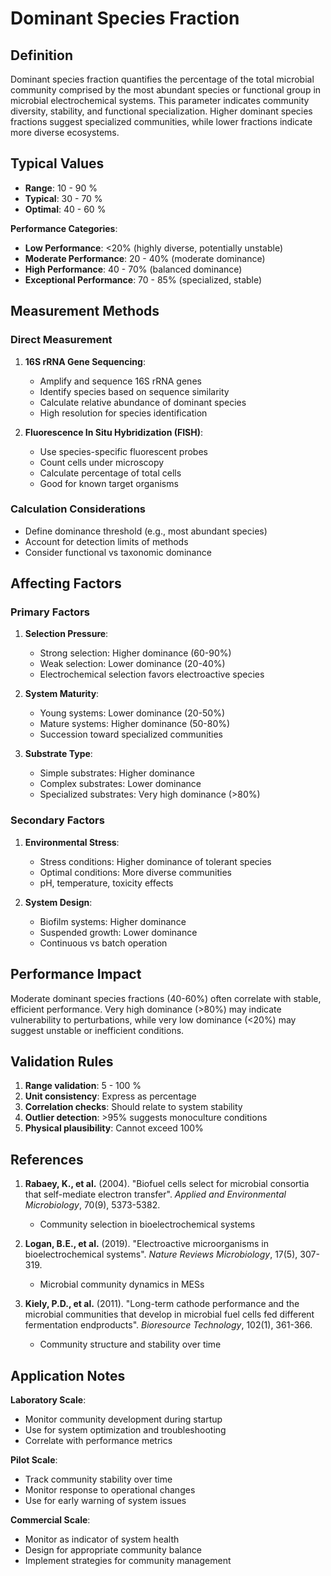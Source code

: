 <!--
Parameter ID: dominant_species_fraction
Category: biological
Generated: 2025-01-16T11:15:00.000Z
-->

# Dominant Species Fraction

## Definition

Dominant species fraction quantifies the percentage of the total microbial
community comprised by the most abundant species or functional group in
microbial electrochemical systems. This parameter indicates community diversity,
stability, and functional specialization. Higher dominant species fractions
suggest specialized communities, while lower fractions indicate more diverse
ecosystems.

## Typical Values

- **Range**: 10 - 90 %
- **Typical**: 30 - 70 %
- **Optimal**: 40 - 60 %

**Performance Categories**:

- **Low Performance**: <20% (highly diverse, potentially unstable)
- **Moderate Performance**: 20 - 40% (moderate dominance)
- **High Performance**: 40 - 70% (balanced dominance)
- **Exceptional Performance**: 70 - 85% (specialized, stable)

## Measurement Methods

### Direct Measurement

1. **16S rRNA Gene Sequencing**:
   - Amplify and sequence 16S rRNA genes
   - Identify species based on sequence similarity
   - Calculate relative abundance of dominant species
   - High resolution for species identification

2. **Fluorescence In Situ Hybridization (FISH)**:
   - Use species-specific fluorescent probes
   - Count cells under microscopy
   - Calculate percentage of total cells
   - Good for known target organisms

### Calculation Considerations

- Define dominance threshold (e.g., most abundant species)
- Account for detection limits of methods
- Consider functional vs taxonomic dominance

## Affecting Factors

### Primary Factors

1. **Selection Pressure**:
   - Strong selection: Higher dominance (60-90%)
   - Weak selection: Lower dominance (20-40%)
   - Electrochemical selection favors electroactive species

2. **System Maturity**:
   - Young systems: Lower dominance (20-50%)
   - Mature systems: Higher dominance (50-80%)
   - Succession toward specialized communities

3. **Substrate Type**:
   - Simple substrates: Higher dominance
   - Complex substrates: Lower dominance
   - Specialized substrates: Very high dominance (>80%)

### Secondary Factors

1. **Environmental Stress**:
   - Stress conditions: Higher dominance of tolerant species
   - Optimal conditions: More diverse communities
   - pH, temperature, toxicity effects

2. **System Design**:
   - Biofilm systems: Higher dominance
   - Suspended growth: Lower dominance
   - Continuous vs batch operation

## Performance Impact

Moderate dominant species fractions (40-60%) often correlate with stable,
efficient performance. Very high dominance (>80%) may indicate vulnerability to
perturbations, while very low dominance (<20%) may suggest unstable or
inefficient conditions.

## Validation Rules

1. **Range validation**: 5 - 100 %
2. **Unit consistency**: Express as percentage
3. **Correlation checks**: Should relate to system stability
4. **Outlier detection**: >95% suggests monoculture conditions
5. **Physical plausibility**: Cannot exceed 100%

## References

1. **Rabaey, K., et al.** (2004). "Biofuel cells select for microbial consortia
   that self-mediate electron transfer". _Applied and Environmental
   Microbiology_, 70(9), 5373-5382.
   - Community selection in bioelectrochemical systems

2. **Logan, B.E., et al.** (2019). "Electroactive microorganisms in
   bioelectrochemical systems". _Nature Reviews Microbiology_, 17(5), 307-319.
   - Microbial community dynamics in MESs

3. **Kiely, P.D., et al.** (2011). "Long-term cathode performance and the
   microbial communities that develop in microbial fuel cells fed different
   fermentation endproducts". _Bioresource Technology_, 102(1), 361-366.
   - Community structure and stability over time

## Application Notes

**Laboratory Scale**:

- Monitor community development during startup
- Use for system optimization and troubleshooting
- Correlate with performance metrics

**Pilot Scale**:

- Track community stability over time
- Monitor response to operational changes
- Use for early warning of system issues

**Commercial Scale**:

- Monitor as indicator of system health
- Design for appropriate community balance
- Implement strategies for community management
